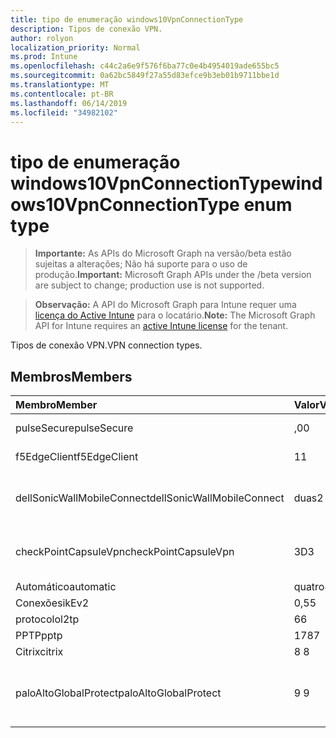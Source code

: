 ```yaml
---
title: tipo de enumeração windows10VpnConnectionType
description: Tipos de conexão VPN.
author: rolyon
localization_priority: Normal
ms.prod: Intune
ms.openlocfilehash: c44c2a6e9f576f6ba77c0e4b4954019ade655bc5
ms.sourcegitcommit: 0a62bc5849f27a55d83efce9b3eb01b9711bbe1d
ms.translationtype: MT
ms.contentlocale: pt-BR
ms.lasthandoff: 06/14/2019
ms.locfileid: "34982102"
---
```

# <a name="windows10vpnconnectiontype-enum-type"></a><span data-ttu-id="68b68-103">tipo de enumeração windows10VpnConnectionType</span><span class="sxs-lookup"><span data-stu-id="68b68-103">windows10VpnConnectionType enum type</span></span>

> <span data-ttu-id="68b68-104">**Importante:** As APIs do Microsoft Graph na versão/beta estão sujeitas a alterações; Não há suporte para o uso de produção.</span><span class="sxs-lookup"><span data-stu-id="68b68-104">**Important:** Microsoft Graph APIs under the /beta version are subject to change; production use is not supported.</span></span>

> <span data-ttu-id="68b68-105">**Observação:** A API do Microsoft Graph para Intune requer uma [licença do Active Intune](https://go.microsoft.com/fwlink/?linkid=839381) para o locatário.</span><span class="sxs-lookup"><span data-stu-id="68b68-105">**Note:** The Microsoft Graph API for Intune requires an [active Intune license](https://go.microsoft.com/fwlink/?linkid=839381) for the tenant.</span></span>

<span data-ttu-id="68b68-106">Tipos de conexão VPN.</span><span class="sxs-lookup"><span data-stu-id="68b68-106">VPN connection types.</span></span>

## <a name="members"></a><span data-ttu-id="68b68-107">Membros</span><span class="sxs-lookup"><span data-stu-id="68b68-107">Members</span></span>
|<span data-ttu-id="68b68-108">Membro</span><span class="sxs-lookup"><span data-stu-id="68b68-108">Member</span></span>|<span data-ttu-id="68b68-109">Valor</span><span class="sxs-lookup"><span data-stu-id="68b68-109">Value</span></span>|<span data-ttu-id="68b68-110">Descrição</span><span class="sxs-lookup"><span data-stu-id="68b68-110">Description</span></span>|
|:---|:---|:---|
|<span data-ttu-id="68b68-111">pulseSecure</span><span class="sxs-lookup"><span data-stu-id="68b68-111">pulseSecure</span></span>|<span data-ttu-id="68b68-112">,0</span><span class="sxs-lookup"><span data-stu-id="68b68-112">0</span></span>|<span data-ttu-id="68b68-113">Pulso seguro.</span><span class="sxs-lookup"><span data-stu-id="68b68-113">Pulse Secure.</span></span>|
|<span data-ttu-id="68b68-114">f5EdgeClient</span><span class="sxs-lookup"><span data-stu-id="68b68-114">f5EdgeClient</span></span>|<span data-ttu-id="68b68-115">1</span><span class="sxs-lookup"><span data-stu-id="68b68-115">1</span></span>|<span data-ttu-id="68b68-116">Cliente de borda F5.</span><span class="sxs-lookup"><span data-stu-id="68b68-116">F5 Edge Client.</span></span>|
|<span data-ttu-id="68b68-117">dellSonicWallMobileConnect</span><span class="sxs-lookup"><span data-stu-id="68b68-117">dellSonicWallMobileConnect</span></span>|<span data-ttu-id="68b68-118">duas</span><span class="sxs-lookup"><span data-stu-id="68b68-118">2</span></span>|<span data-ttu-id="68b68-119">Conexão móvel Dell SonicWALL.</span><span class="sxs-lookup"><span data-stu-id="68b68-119">Dell SonicWALL Mobile Connection.</span></span>|
|<span data-ttu-id="68b68-120">checkPointCapsuleVpn</span><span class="sxs-lookup"><span data-stu-id="68b68-120">checkPointCapsuleVpn</span></span>|<span data-ttu-id="68b68-121">3D</span><span class="sxs-lookup"><span data-stu-id="68b68-121">3</span></span>|<span data-ttu-id="68b68-122">Verificar VPN de cápsula de ponto.</span><span class="sxs-lookup"><span data-stu-id="68b68-122">Check Point Capsule VPN.</span></span>|
|<span data-ttu-id="68b68-123">Automático</span><span class="sxs-lookup"><span data-stu-id="68b68-123">automatic</span></span>|<span data-ttu-id="68b68-124">quatro</span><span class="sxs-lookup"><span data-stu-id="68b68-124">4</span></span>|<span data-ttu-id="68b68-125">Automático.</span><span class="sxs-lookup"><span data-stu-id="68b68-125">Automatic.</span></span>|
|<span data-ttu-id="68b68-126">Conexões</span><span class="sxs-lookup"><span data-stu-id="68b68-126">ikEv2</span></span>|<span data-ttu-id="68b68-127">0,5</span><span class="sxs-lookup"><span data-stu-id="68b68-127">5</span></span>|<span data-ttu-id="68b68-128">Conexões.</span><span class="sxs-lookup"><span data-stu-id="68b68-128">IKEv2.</span></span>|
|<span data-ttu-id="68b68-129">protocolo</span><span class="sxs-lookup"><span data-stu-id="68b68-129">l2tp</span></span>|<span data-ttu-id="68b68-130">6</span><span class="sxs-lookup"><span data-stu-id="68b68-130">6</span></span>|<span data-ttu-id="68b68-131">Protocolo.</span><span class="sxs-lookup"><span data-stu-id="68b68-131">L2TP.</span></span>|
|<span data-ttu-id="68b68-132">PPTP</span><span class="sxs-lookup"><span data-stu-id="68b68-132">pptp</span></span>|<span data-ttu-id="68b68-133">178</span><span class="sxs-lookup"><span data-stu-id="68b68-133">7</span></span>|<span data-ttu-id="68b68-134">PPTP.</span><span class="sxs-lookup"><span data-stu-id="68b68-134">PPTP.</span></span>|
|<span data-ttu-id="68b68-135">Citrix</span><span class="sxs-lookup"><span data-stu-id="68b68-135">citrix</span></span>|<span data-ttu-id="68b68-136">8 </span><span class="sxs-lookup"><span data-stu-id="68b68-136">8</span></span>|<span data-ttu-id="68b68-137">Citrix.</span><span class="sxs-lookup"><span data-stu-id="68b68-137">Citrix.</span></span>|
|<span data-ttu-id="68b68-138">paloAltoGlobalProtect</span><span class="sxs-lookup"><span data-stu-id="68b68-138">paloAltoGlobalProtect</span></span>|<span data-ttu-id="68b68-139">9 </span><span class="sxs-lookup"><span data-stu-id="68b68-139">9</span></span>|<span data-ttu-id="68b68-140">GlobalProtect de redes de Palo Alto.</span><span class="sxs-lookup"><span data-stu-id="68b68-140">Palo Alto Networks GlobalProtect.</span></span>|






